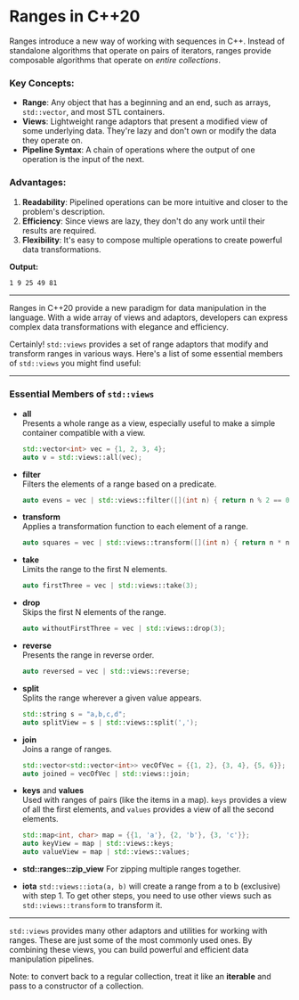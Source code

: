 # Ranges in C++20

Ranges introduce a new way of working with sequences in C++. Instead of standalone algorithms that operate on pairs of iterators, ranges provide composable algorithms that operate on _entire collections_.

### Key Concepts:

- **Range**: Any object that has a beginning and an end, such as arrays, `std::vector`, and most STL containers.
- **Views**: Lightweight range adaptors that present a modified view of some underlying data. They're lazy and don't own or modify the data they operate on.
- **Pipeline Syntax**: A chain of operations where the output of one operation is the input of the next.

### Advantages:

1. **Readability**: Pipelined operations can be more intuitive and closer to the problem's description.
2. **Efficiency**: Since views are lazy, they don't do any work until their results are required.
3. **Flexibility**: It's easy to compose multiple operations to create powerful data transformations.

**Output:**
```
1 9 25 49 81 
```

---

Ranges in C++20 provide a new paradigm for data manipulation in the language. With a wide array of views and adaptors, developers can express complex data transformations with elegance and efficiency.

Certainly! `std::views` provides a set of range adaptors that modify and transform ranges in various ways. Here's a list of some essential members of `std::views` you might find useful:

---

### Essential Members of `std::views`

- **all**  
    Presents a whole range as a view, especially useful to make a simple container compatible with a view.
    ```cpp
    std::vector<int> vec = {1, 2, 3, 4};
    auto v = std::views::all(vec);
    ```

- **filter**  
    Filters the elements of a range based on a predicate.
    ```cpp
    auto evens = vec | std::views::filter([](int n) { return n % 2 == 0; });
    ```

- **transform**  
    Applies a transformation function to each element of a range.
    ```cpp
    auto squares = vec | std::views::transform([](int n) { return n * n; });
    ```

- **take**  
    Limits the range to the first N elements.
    ```cpp
    auto firstThree = vec | std::views::take(3);
    ```

- **drop**  
    Skips the first N elements of the range.
    ```cpp
    auto withoutFirstThree = vec | std::views::drop(3);
    ```

- **reverse**  
    Presents the range in reverse order.
    ```cpp
    auto reversed = vec | std::views::reverse;
    ```

- **split**  
    Splits the range wherever a given value appears.
    ```cpp
    std::string s = "a,b,c,d";
    auto splitView = s | std::views::split(',');
    ```

- **join**  
    Joins a range of ranges.
    ```cpp
    std::vector<std::vector<int>> vecOfVec = {{1, 2}, {3, 4}, {5, 6}};
    auto joined = vecOfVec | std::views::join;
    ```

- **keys** and **values**  
    Used with ranges of pairs (like the items in a map). `keys` provides a view of all the first elements, and `values` provides a view of all the second elements.
    ```cpp
    std::map<int, char> map = {{1, 'a'}, {2, 'b'}, {3, 'c'}};
    auto keyView = map | std::views::keys;
    auto valueView = map | std::views::values;
    ```

- **std::ranges::zip_view**
    For zipping multiple ranges together.

- **iota**
    `std::views::iota(a, b)` will create a range from a to b (exclusive) with step 1.  To get other steps, you need to use other views such as `std::views::transform` to transform it.

---

`std::views` provides many other adaptors and utilities for working with ranges. These are just some of the most commonly used ones. By combining these views, you can build powerful and efficient data manipulation pipelines.

Note: to convert back to a regular collection, treat it like an __iterable__ and pass to a constructor of a collection.

